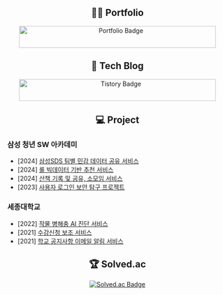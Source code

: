 <h2 align="center">👨‍💻 Portfolio</h2>
<div style="display: flex; justify-content: center; align-items: center; gap: 20px; text-align: center;">
  <a href="https://jinyong3512.notion.site">
    <img src="https://img.shields.io/static/v1?label=Click%20Here&message=Visit%20My%20Portfolio&color=66FF66&style=for-the-badge&logo=notion&logoColor=white" alt="Portfolio Badge" style="width: 450px; height: 50px;" />
  </a>
</div>

<h2 align="center">📝 Tech Blog</h2>
<div style="display: flex; justify-content: center; align-items: center; gap: 20px; text-align: center;">
  <a href="https://jinyong3512.tistory.com">
    <img src="https://img.shields.io/static/v1?label=Click%20Here&message=Visit%20My%20Tech%20Blog&color=006400&style=for-the-badge&logo=tistory&logoColor=white" alt="Tistory Badge" style="width: 450px; height: 50px;" />
  </a>
</div>

<h2 align="center">💻 Project</h2>

### 삼성 청년 SW 아카데미

- [2024] [삼성SDS 팀별 민감 데이터 공유 서비스](https://github.com/ssafy-10th-s101-team/PASDS-WORLD)
- [2024] [롤 빅데이터 기반 추천 서비스](https://github.com/ssafy-10th-a605-team/garenGG)
- [2024] [산책 기록 및 공유, 소모임 서비스](https://github.com/ssafy-10th-a808-team/walky-talky)
- [2023] [사용자 로그인 보안 탐구 프로젝트](https://github.com/jinyong3512/ssafy-10th-jy-trip)

### 세종대학교

- [2022] [작물 병해충 AI 진단 서비스](https://github.com/jinyong3512/sejong-university-easy-farm)
- [2021] [수강신청 보조 서비스](https://github.com/jinyong3512/sejong-university-course-registration-auto)
- [2021] [학교 공지사항 이메일 알림 서비스](https://github.com/Smart-Notice-Bot/Smart.Notice.Bot)

<h2 align="center">🏆 Solved.ac</h2>
<div align="center">
  <a href="https://solved.ac/wlsdyd4">
    <img src="http://mazassumnida.wtf/api/v2/generate_badge?boj=wlsdyd4" alt="Solved.ac Badge"/>
  </a>
</div>
